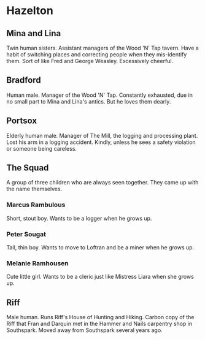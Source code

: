 # Hazelton

## Mina and Lina
Twin human sisters. Assistant managers of the Wood 'N' Tap tavern. Have a habit of switching places and correcting people when they mis-identify them. Sort of like Fred and George Weasley. Excessively cheerful.

## Bradford
Human male. Manager of the Wood 'N' Tap. Constantly exhausted, due in no small part to Mina and Lina's antics. But he loves them dearly.

## Portsox
Elderly human male. Manager of The Mill, the logging and processing plant. Lost his arm in a logging accident. Kindly, unless he sees a safety violation or someone being careless.

## The Squad
A group of three children who are always seen together. They came up with the name themselves.

### Marcus Rambulous
Short, stout boy. Wants to be a logger when he grows up.

### Peter Sougat
Tall, thin boy. Wants to move to Loftran and be a miner when he grows up.

### Melanie Ramhousen
Cute little girl. Wants to be a cleric just like Mistress Liara when she grows up.

## Riff
Male human. Runs Riff's House of Hunting and Hiking. Carbon copy of the Riff that Fran and Darquin met in the Hammer and Nails carpentry shop in Southspark. Moved away from Southspark several years ago.
